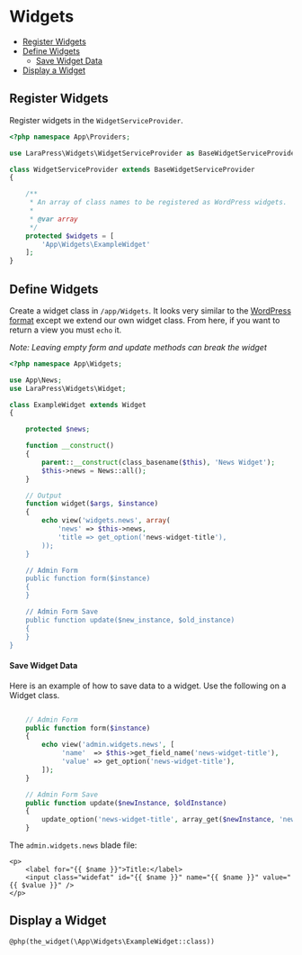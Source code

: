 # Widgets

- [Register Widgets](#register-widgets)
- [Define Widgets](#define-widgets)
    - [Save Widget Data](#save-widget-data)
- [Display a Widget](#display-a-widget)

## Register Widgets

Register widgets in the `WidgetServiceProvider`.

```php
<?php namespace App\Providers;

use LaraPress\Widgets\WidgetServiceProvider as BaseWidgetServiceProvider;

class WidgetServiceProvider extends BaseWidgetServiceProvider
{

    /**
     * An array of class names to be registered as WordPress widgets.
     *
     * @var array
     */
    protected $widgets = [
        'App\Widgets\ExampleWidget'
    ];
}
```

## Define Widgets

Create a widget class in `/app/Widgets`. It looks very similar to the [WordPress format](https://codex.wordpress.org/Widgets_API) except we extend our own widget class. From here, if you want to return a view you must `echo` it.

*Note: Leaving empty form and update methods can break the widget*

```php
<?php namespace App\Widgets;

use App\News;
use LaraPress\Widgets\Widget;

class ExampleWidget extends Widget
{

    protected $news;

    function __construct()
    {
        parent::__construct(class_basename($this), 'News Widget');
        $this->news = News::all();
    }

    // Output
    function widget($args, $instance)
    {
        echo view('widgets.news', array(
            'news' => $this->news,
            'title => get_option('news-widget-title'),
        ));
    }

    // Admin Form
    public function form($instance)
    {
    }

    // Admin Form Save
    public function update($new_instance, $old_instance)
    {
    }
}
```

#### Save Widget Data

Here is an example of how to save data to a widget. Use the following on a Widget class.

```php

    // Admin Form
    public function form($instance)
    {
        echo view('admin.widgets.news', [
             'name'  => $this->get_field_name('news-widget-title'),
             'value' => get_option('news-widget-title'),
        ]);
    }

    // Admin Form Save
    public function update($newInstance, $oldInstance)
    {
        update_option('news-widget-title', array_get($newInstance, 'news-widget-title'));
    }
```

The `admin.widgets.news` blade file:
```blade
<p>
    <label for="{{ $name }}">Title:</label>
    <input class="widefat" id="{{ $name }}" name="{{ $name }}" value="{{ $value }}" />
</p>
```

## Display a Widget

```blade
@php(the_widget(\App\Widgets\ExampleWidget::class))
```
